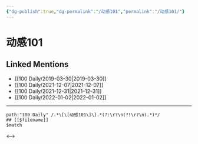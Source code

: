 ```yaml
---
{"dg-publish":true,"dg-permalink":"/动感101","permalink":"/动感101/"}
---
```


# 动感101

## Linked Mentions
- [[100 Daily/2019-03-30\|2019-03-30]]
- [[100 Daily/2021-12-07\|2021-12-07]]
- [[100 Daily/2021-12-31\|2021-12-31]]
- [[100 Daily/2022-01-02\|2022-01-02]]


---

```expander
path:"100 Daily" /.*\[\[动感101\]\].*(?:\r?\n(?!\r?\n).*)*/
## [[$filename]]
$match
```

<-->
